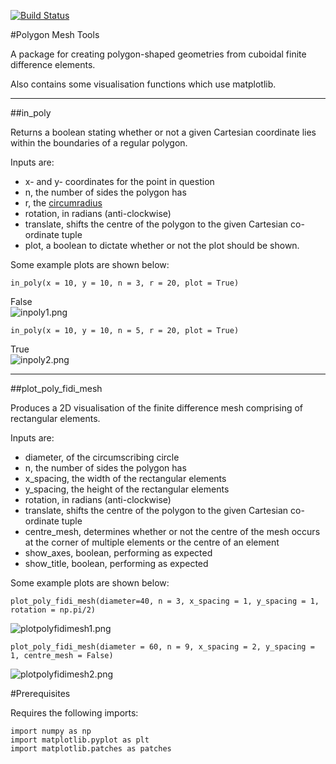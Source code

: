 [![Build Status](https://travis-ci.org/fangohr/polygon-finite-difference-mesh-tools.svg?branch=master)](https://travis-ci.org/fangohr/polygon-finite-difference-mesh-tools)

#Polygon Mesh Tools

A package for creating polygon-shaped geometries from cuboidal finite difference elements.

Also contains some visualisation functions which use matplotlib.

---

##in_poly

Returns a boolean stating whether or not a given Cartesian coordinate lies within the boundaries of a regular polygon.

Inputs are:

- x- and y- coordinates for the point in question
- n, the number of sides the polygon has
- r, the [circumradius](https://en.wikipedia.org/wiki/Regular_polygon#Circumradius)
- rotation, in radians (anti-clockwise)
- translate, shifts the centre of the polygon to the given Cartesian co-ordinate tuple
- plot, a boolean to dictate whether or not the plot should be shown.

Some example plots are shown below:

    in_poly(x = 10, y = 10, n = 3, r = 20, plot = True)

False  
![inpoly1.png](https://bitbucket.org/repo/n5rKzp/images/3387981976-inpoly1.png)

    in_poly(x = 10, y = 10, n = 5, r = 20, plot = True)

True  
![inpoly2.png](https://bitbucket.org/repo/n5rKzp/images/4244237353-inpoly2.png)

---

##plot_poly_fidi_mesh

Produces a 2D visualisation of the finite difference mesh comprising of rectangular elements.

Inputs are:

- diameter, of the circumscribing circle
- n, the number of sides the polygon has
- x_spacing, the width of the rectangular elements
- y_spacing, the height of the rectangular elements
- rotation, in radians (anti-clockwise)
- translate, shifts the centre of the polygon to the given Cartesian co-ordinate tuple
- centre_mesh, determines whether or not the centre of the mesh occurs at the corner of multiple elements or the centre of an element
- show_axes, boolean, performing as expected
- show_title, boolean, performing as expected

Some example plots are shown below:

    plot_poly_fidi_mesh(diameter=40, n = 3, x_spacing = 1, y_spacing = 1, rotation = np.pi/2)

![plotpolyfidimesh1.png](https://bitbucket.org/repo/n5rKzp/images/1004336124-plotpolyfidimesh1.png)

    plot_poly_fidi_mesh(diameter = 60, n = 9, x_spacing = 2, y_spacing = 1, centre_mesh = False)

![plotpolyfidimesh2.png](https://bitbucket.org/repo/n5rKzp/images/266576477-plotpolyfidimesh2.png)

#Prerequisites

Requires the following imports:

    import numpy as np
    import matplotlib.pyplot as plt
    import matplotlib.patches as patches
